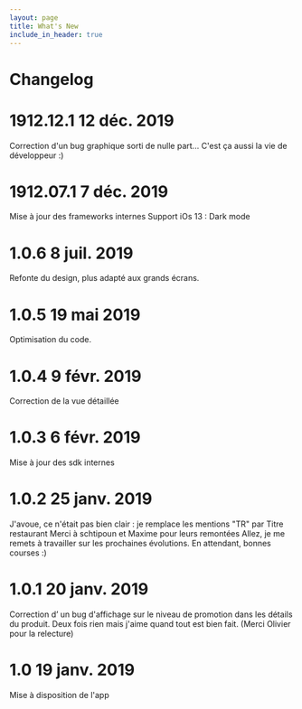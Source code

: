 ```yaml
---
layout: page
title: What's New
include_in_header: true
---
```


# Changelog

# **1912.12.1 12 déc. 2019**
Correction d'un bug graphique sorti de nulle part... C'est ça aussi la vie de développeur :)

# **1912.07.1 7 déc. 2019**
Mise à jour des frameworks internes
Support iOs 13 : Dark mode

# **1.0.6 8 juil. 2019**
Refonte du design, plus adapté aux grands écrans.

# **1.0.5 19 mai 2019**
Optimisation du code.

# **1.0.4 9 févr. 2019**
Correction de la vue détaillée

# **1.0.3 6 févr. 2019**
Mise à jour des sdk internes

# **1.0.2 25 janv. 2019**
J'avoue, ce n'était pas bien clair : je remplace les mentions "TR" par Titre restaurant
Merci à schtipoun et Maxime pour leurs remontées
Allez, je me remets à travailler sur les prochaines évolutions.
En attendant, bonnes courses :)

# **1.0.1 20 janv. 2019**
Correction d’ un bug d'affichage sur le niveau de promotion dans les détails du produit. Deux fois rien mais j'aime quand tout est bien fait. (Merci Olivier pour la relecture)

# **1.0 19 janv. 2019**
Mise à disposition de l'app


